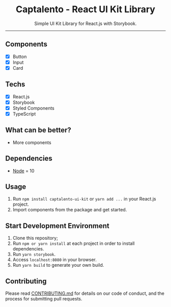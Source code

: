 <h1 align="center">
  Captalento - React UI Kit Library
</h1>

<p align="center">Simple UI Kit Library for React.js with Storybook.</p>

<hr>

## Components

- [x] Button
- [x] Input
- [x] Card

## Techs

- [x] React.js
- [x] Storybook
- [x] Styled Components
- [x] TypeScript

## What can be better?

- More components

## Dependencies

- [Node](https://nodejs.org/en/) = 10

## Usage

1. Run `npm install captalento-ui-kit` or `yarn add ...` in your React.js project.<br />
2. Import components from the package and get started.<br />

## Start Development Environment

1. Clone this repository;<br />
2. Run `npm or yarn install` at each project in order to install dependencies.<br />
3. Run `yarn storybook`.<br />
4. Access `localhost:8080` in your browser.<br />
5. Run `yarn build` to generate your own build.<br />

## Contributing

Please read [CONTRIBUTING.md](CONTRIBUTING.md) for details on our code of conduct, and the process for submitting pull requests.
